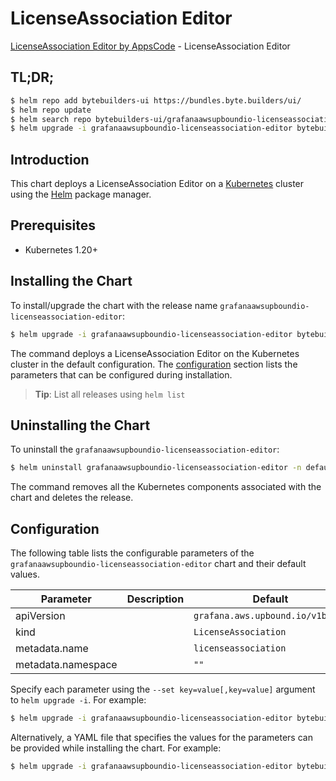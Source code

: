 # LicenseAssociation Editor

[LicenseAssociation Editor by AppsCode](https://byte.builders) - LicenseAssociation Editor

## TL;DR;

```bash
$ helm repo add bytebuilders-ui https://bundles.byte.builders/ui/
$ helm repo update
$ helm search repo bytebuilders-ui/grafanaawsupboundio-licenseassociation-editor --version=v0.4.18
$ helm upgrade -i grafanaawsupboundio-licenseassociation-editor bytebuilders-ui/grafanaawsupboundio-licenseassociation-editor -n default --create-namespace --version=v0.4.18
```

## Introduction

This chart deploys a LicenseAssociation Editor on a [Kubernetes](http://kubernetes.io) cluster using the [Helm](https://helm.sh) package manager.

## Prerequisites

- Kubernetes 1.20+

## Installing the Chart

To install/upgrade the chart with the release name `grafanaawsupboundio-licenseassociation-editor`:

```bash
$ helm upgrade -i grafanaawsupboundio-licenseassociation-editor bytebuilders-ui/grafanaawsupboundio-licenseassociation-editor -n default --create-namespace --version=v0.4.18
```

The command deploys a LicenseAssociation Editor on the Kubernetes cluster in the default configuration. The [configuration](#configuration) section lists the parameters that can be configured during installation.

> **Tip**: List all releases using `helm list`

## Uninstalling the Chart

To uninstall the `grafanaawsupboundio-licenseassociation-editor`:

```bash
$ helm uninstall grafanaawsupboundio-licenseassociation-editor -n default
```

The command removes all the Kubernetes components associated with the chart and deletes the release.

## Configuration

The following table lists the configurable parameters of the `grafanaawsupboundio-licenseassociation-editor` chart and their default values.

|     Parameter      | Description |                   Default                   |
|--------------------|-------------|---------------------------------------------|
| apiVersion         |             | <code>grafana.aws.upbound.io/v1beta1</code> |
| kind               |             | <code>LicenseAssociation</code>             |
| metadata.name      |             | <code>licenseassociation</code>             |
| metadata.namespace |             | <code>""</code>                             |


Specify each parameter using the `--set key=value[,key=value]` argument to `helm upgrade -i`. For example:

```bash
$ helm upgrade -i grafanaawsupboundio-licenseassociation-editor bytebuilders-ui/grafanaawsupboundio-licenseassociation-editor -n default --create-namespace --version=v0.4.18 --set apiVersion=grafana.aws.upbound.io/v1beta1
```

Alternatively, a YAML file that specifies the values for the parameters can be provided while
installing the chart. For example:

```bash
$ helm upgrade -i grafanaawsupboundio-licenseassociation-editor bytebuilders-ui/grafanaawsupboundio-licenseassociation-editor -n default --create-namespace --version=v0.4.18 --values values.yaml
```
